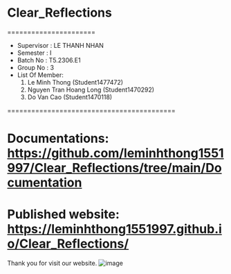 # Clear_Reflections
======================
+ Supervisor		: LE THANH NHAN
+ Semester		: I	
+ Batch No		: T5.2306.E1
+ Group No		: 3
+ List Of Member:
	1. Le Minh Thong  	(Student1477472)
	2. Nguyen Tran Hoang Long	(Student1470292)
	3. Do Van Cao 	(Student1470118)

==========================================

Documentations: https://github.com/leminhthong1551997/Clear_Reflections/tree/main/Documentation
======================================================================
Published website: https://leminhthong1551997.github.io/Clear_Reflections/
======================================================================
Thank you for visit our website.
![image](https://github.com/leminhthong1551997/Clear_Reflections/assets/116416757/046e82ae-f55d-4815-9004-4cf0d06378bf)
